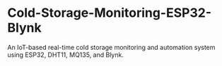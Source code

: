 # Cold-Storage-Monitoring-ESP32-Blynk
An IoT-based real-time cold storage monitoring and automation system using ESP32, DHT11, MQ135, and Blynk.
